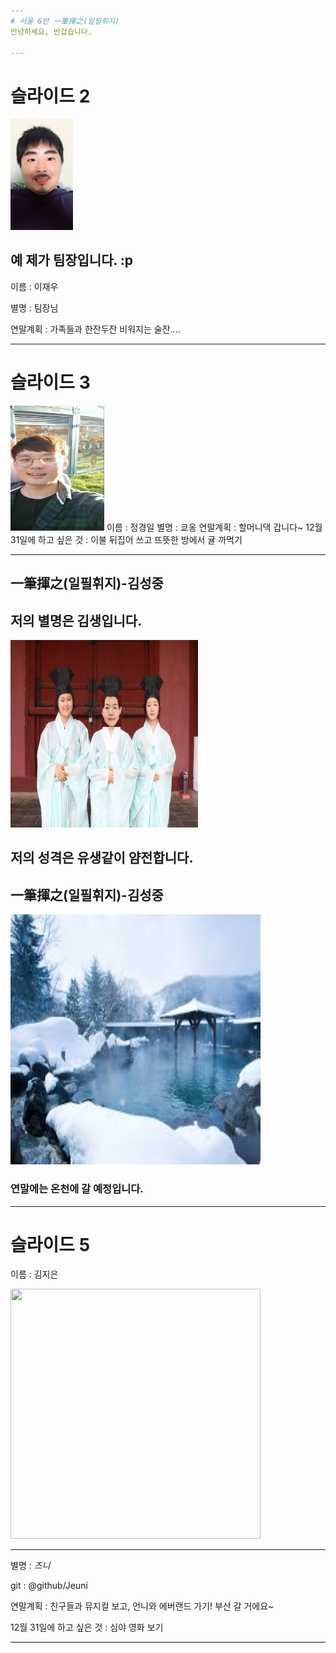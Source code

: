 ```yaml
---
# 서울 6반 一筆揮之(일필휘지)
안녕하세요, 반갑습니다.

---
```

# 슬라이드 2

<img src="img/Team_Jang.JPG" width="100">

## 예 제가 팀장입니다. :p

이름 : 이재우

별명 : 팀장님

연말계획 : 가족들과 한잔두잔 비워지는 술잔....



---
# 슬라이드 3
<img src="img/kyooong.jpg" width="150" height="200">
이름 : 정경일
별명 : 쿄옹
연말계획 : 할머니댁 갑니다~
12월 31일에 하고 싶은 것 : 이불 뒤집어 쓰고 뜨뜻한 방에서 귤 까먹기 

---
## 一筆揮之(일필휘지)-김성중

## 저의 별명은 김생입니다.
<img src="img/you1.jpg" width="300" height="300">

저의 성격은 유생같이 얌전합니다.
---
## 一筆揮之(일필휘지)-김성중

<img src="img/onchen.jpg" width="400" height="400">

### 연말에는 온천에 갈 예정입니다.

---
# 슬라이드 5
이름 : 김지은 

<img src="https://raw.githubusercontent.com/Jeuni/ssafy-6-hotlife/master/img/IMG_0110.JPG" width="400" height="400">

---

별명 : *즈니*

git : @github/Jeuni

연말계획 : 친구들과 뮤지컬 보고, 언니와 에버랜드 가기! 부산 갈 거에요~

12월 31일에 하고 싶은 것 : 심야 영화 보기

---

